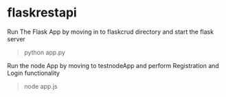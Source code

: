# flaskrestapi

Run The Flask App by moving in to flaskcrud directory and start the flask server

>python app.py

Run the node App by moving to testnodeApp and perform Registration and Login functionality

>node app.js
